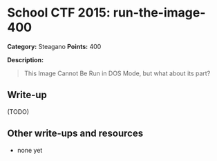 # School CTF 2015: run-the-image-400

**Category:** Steagano
**Points:** 400

**Description:**

> This Image Cannot Be Run in DOS Mode, but what about its part?

## Write-up

(TODO)

## Other write-ups and resources

* none yet
